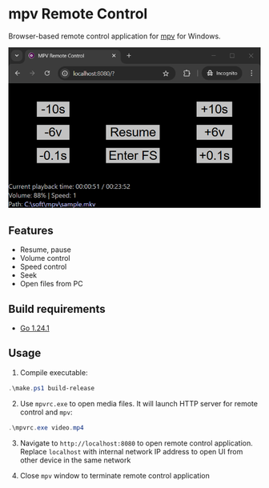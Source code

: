 # mpv Remote Control

Browser-based remote control application for [mpv](https://mpv.io/) for Windows.

![UI](screenshots/ui.png)

## Features

- Resume, pause
- Volume control
- Speed control
- Seek
- Open files from PC

## Build requirements

- [Go 1.24.1](https://go.dev/dl/)

## Usage

1. Compile executable:

```powershell
.\make.ps1 build-release
```

2. Use `mpvrc.exe` to open media files. It will launch HTTP server for remote control and `mpv`:

```powershell
.\mpvrc.exe video.mp4
```

3. Navigate to `http://localhost:8080` to open remote control application. Replace `localhost` with internal network IP address to open UI from other device in the same network

4. Close `mpv` window to terminate remote control application
